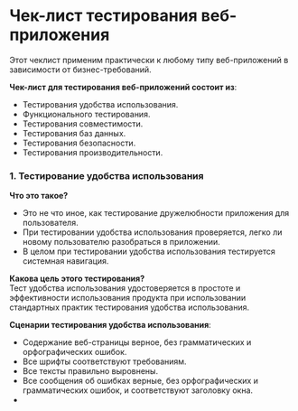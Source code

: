 # Чек-лист тестирования веб-приложения
Этот чеклист применим практически к любому типу веб-приложений в зависимости от
бизнес-требований.   

**Чек-лист для тестирования веб-приложений состоит из**:   
- Тестирования удобства использования.
- Функционального тестирования.
- Тестирования совместимости.
- Тестирования баз данных.
- Тестирования безопасности.
- Тестирования производительности.  
### 1. Тестирование удобства использования 
**Что это такое?**   
- Это не что иное, как тестирование дружелюбности приложения для пользователя.
- При тестировании удобства использования проверяется, легко ли новому пользователю
разобраться в приложении.
- В целом при тестировании удобства использования тестируется системная навигация.  

**Какова цель этого тестирования?**    
Тест удобства использования удостоверяется в простоте и эффективности использования продукта
при использовании стандартных практик тестирования удобства использования.  

**Сценарии тестирования удобства использования**:  
- Содержание веб-страницы верное, без грамматических и орфографических ошибок.
- Все шрифты соответствуют требованиям.
- Все тексты правильно выровнены.
- Все сообщения об ошибках верные, без орфографических и грамматических ошибок, и
соответствуют заголовку окна.
- 

